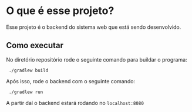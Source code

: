 # O que é esse projeto?

Esse projeto é o backend do sistema web que está sendo desenvolvido.

## Como executar

No diretório repositório rode o seguinte comando para buildar o programa:

``` ./gradlew build```

Após isso, rode o backend com o seguinte comando:

``` ./gradlew run```

A partir daí o backend estará rodando no ```localhost:8080```
